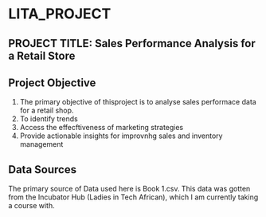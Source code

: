 # LITA_PROJECT
## PROJECT TITLE: Sales Performance Analysis for a Retail Store 
## Project Objective
1. The primary objective of thisproject is to analyse sales performace data for a retail shop. 
2. To identify trends
3. Access the effecftiveness of marketing strategies
4. Provide actionable insights for improvnhg sales and inventory management
   
## Data Sources
The primary source of Data used here is Book 1.csv. This data was gotten from the Incubator Hub (Ladies in Tech African), which I am currently taking a course with.
